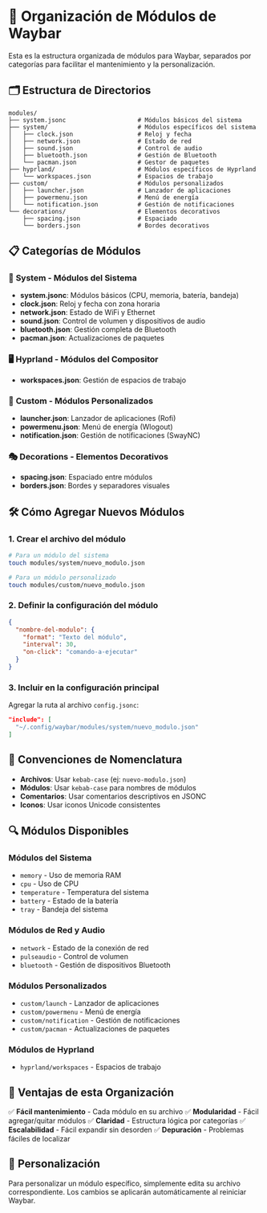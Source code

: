 # 📁 Organización de Módulos de Waybar

Esta es la estructura organizada de módulos para Waybar, separados por categorías para facilitar el mantenimiento y la personalización.

## 🗂️ Estructura de Directorios

```
modules/
├── system.jsonc                    # Módulos básicos del sistema
├── system/                         # Módulos específicos del sistema
│   ├── clock.json                  # Reloj y fecha
│   ├── network.json                # Estado de red
│   ├── sound.json                  # Control de audio
│   ├── bluetooth.json              # Gestión de Bluetooth
│   └── pacman.json                 # Gestor de paquetes
├── hyprland/                       # Módulos específicos de Hyprland
│   └── workspaces.json             # Espacios de trabajo
├── custom/                         # Módulos personalizados
│   ├── launcher.json               # Lanzador de aplicaciones
│   ├── powermenu.json              # Menú de energía
│   └── notification.json           # Gestión de notificaciones
└── decorations/                    # Elementos decorativos
    ├── spacing.json                # Espaciado
    └── borders.json                # Bordes decorativos
```

## 📋 Categorías de Módulos

### 🔧 **System** - Módulos del Sistema

- **system.jsonc**: Módulos básicos (CPU, memoria, batería, bandeja)
- **clock.json**: Reloj y fecha con zona horaria
- **network.json**: Estado de WiFi y Ethernet
- **sound.json**: Control de volumen y dispositivos de audio
- **bluetooth.json**: Gestión completa de Bluetooth
- **pacman.json**: Actualizaciones de paquetes

### 🖥️ **Hyprland** - Módulos del Compositor

- **workspaces.json**: Gestión de espacios de trabajo

### 🎨 **Custom** - Módulos Personalizados

- **launcher.json**: Lanzador de aplicaciones (Rofi)
- **powermenu.json**: Menú de energía (Wlogout)
- **notification.json**: Gestión de notificaciones (SwayNC)

### 🎭 **Decorations** - Elementos Decorativos

- **spacing.json**: Espaciado entre módulos
- **borders.json**: Bordes y separadores visuales

## 🛠️ Cómo Agregar Nuevos Módulos

### 1. **Crear el archivo del módulo**

```bash
# Para un módulo del sistema
touch modules/system/nuevo_modulo.json

# Para un módulo personalizado
touch modules/custom/nuevo_modulo.json
```

### 2. **Definir la configuración del módulo**

```json
{
  "nombre-del-modulo": {
    "format": "Texto del módulo",
    "interval": 30,
    "on-click": "comando-a-ejecutar"
  }
}
```

### 3. **Incluir en la configuración principal**

Agregar la ruta al archivo `config.jsonc`:

```json
"include": [
  "~/.config/waybar/modules/system/nuevo_modulo.json"
]
```

## 📝 Convenciones de Nomenclatura

- **Archivos**: Usar `kebab-case` (ej: `nuevo-modulo.json`)
- **Módulos**: Usar `kebab-case` para nombres de módulos
- **Comentarios**: Usar comentarios descriptivos en JSONC
- **Iconos**: Usar iconos Unicode consistentes

## 🔍 Módulos Disponibles

### Módulos del Sistema

- `memory` - Uso de memoria RAM
- `cpu` - Uso de CPU
- `temperature` - Temperatura del sistema
- `battery` - Estado de la batería
- `tray` - Bandeja del sistema

### Módulos de Red y Audio

- `network` - Estado de la conexión de red
- `pulseaudio` - Control de volumen
- `bluetooth` - Gestión de dispositivos Bluetooth

### Módulos Personalizados

- `custom/launch` - Lanzador de aplicaciones
- `custom/powermenu` - Menú de energía
- `custom/notification` - Gestión de notificaciones
- `custom/pacman` - Actualizaciones de paquetes

### Módulos de Hyprland

- `hyprland/workspaces` - Espacios de trabajo

## 🎯 Ventajas de esta Organización

✅ **Fácil mantenimiento** - Cada módulo en su archivo
✅ **Modularidad** - Fácil agregar/quitar módulos
✅ **Claridad** - Estructura lógica por categorías
✅ **Escalabilidad** - Fácil expandir sin desorden
✅ **Depuración** - Problemas fáciles de localizar

## 🔧 Personalización

Para personalizar un módulo específico, simplemente edita su archivo correspondiente. Los cambios se aplicarán automáticamente al reiniciar Waybar.
